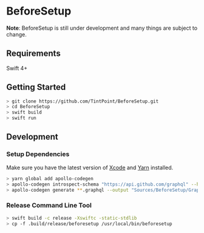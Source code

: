 # BeforeSetup

**Note**: BeforeSetup is still under development and many things are subject to change.

## Requirements

Swift 4+

## Getting Started

```bash
> git clone https://github.com/TintPoint/BeforeSetup.git
> cd BeforeSetup
> swift build
> swift run
```

## Development

### Setup Dependencies

Make sure you have the latest version of [Xcode](https://developer.apple.com/xcode/) and [Yarn](https://yarnpkg.com) installed.

```bash
> yarn global add apollo-codegen
> apollo-codegen introspect-schema "https://api.github.com/graphql" --header "Authorization: Bearer <token>"
> apollo-codegen generate **.graphql --output "Sources/BeforeSetup/GraphQL/API.swift"
```

### Release Command Line Tool

```bash
> swift build -c release -Xswiftc -static-stdlib
> cp -f .build/release/beforesetup /usr/local/bin/beforesetup
```
